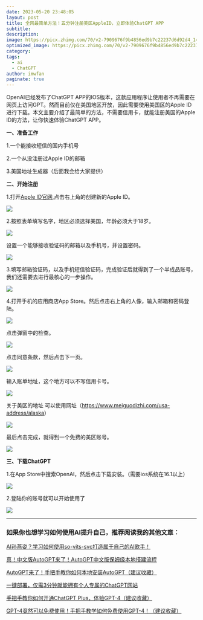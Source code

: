 ```yaml
---
date: 2023-05-20 23:48:05
layout: post
title: 全网最简单方法！五分钟注册美区AppleID，立即体验ChatGPT APP
subtitle: 
description: 
image: https://picx.zhimg.com/70/v2-7909676f9b4856ed9b7c22237d6d92d4_1440w.avis?source=172ae18b&biz_tag=Post
optimized_image: https://picx.zhimg.com/70/v2-7909676f9b4856ed9b7c22237d6d92d4_1440w.avis?source=172ae18b&biz_tag=Post
category: 
tags:
  - ai
  - ChatGPT
author: imwfan
paginate: true
---
```


<!-- page -->
OpenAI已经发布了ChatGPT APP的IOS版本，这款应用程序让使用者不再需要在网页上访问GPT。然而目前仅在美国地区开放，因此需要使用美国区的Apple ID进行下载。本文主要介绍了最简单的方法，不需要信用卡，就能注册美国的Apple ID的方法，让你快速体验ChatGPT APP。

**一、准备工作**

1.一个能接收短信的国内手机号

2.一个从没注册过Apple ID的邮箱

3.美国地址<span data-search-entity="0">生成器</span>（后面我会给大家提供）

**二、开始注册**

1.打开[Apple ID官网](https://link.zhihu.com/?target=https%3A//appleid.apple.com/account),点击右上角的创建新的Apple ID。

![](https://pic2.zhimg.com/v2-7f1f8eb723a90de6eaa661962ab3b755_1440w.jpg)

2.按照表单填写名字，地区必须选择美国，年龄必须大于18岁。

![](https://pic1.zhimg.com/v2-0bfa202da9b9fbaa9d09e7285f0c2052_1440w.jpg)

设置一个能够接收验证码的邮箱以及手机号，并设置密码。

![](https://pic3.zhimg.com/v2-52d72c3269bc009c7f5a13eae8b546f8_1440w.jpg)

3.填写邮箱验证码，以及手机短信验证码，完成验证后就得到了一个半成品账号，我们还需要去进行最核心的一步操作。

![](https://pic2.zhimg.com/v2-57444592ab92278d6b3c3b458a204a65_1440w.jpg)

4.打开手机的应用商店App Store。然后点击右上角的人像，输入邮箱和密码登陆。

![](https://pic4.zhimg.com/v2-939e96d41d6fab5fb809cb1a99eaf8c9_1440w.jpg)

点击弹窗中的检查。

![](https://pic1.zhimg.com/v2-46539bc1a47b3675d7e3387cba71c3d4_1440w.jpg)

点击同意条款，然后点击下一页。

![](https://pica.zhimg.com/v2-0196cf72371e993222012ea8e7096b92_1440w.jpg)

输入账单地址，这个地方可以不写信用卡号。

![](https://pic3.zhimg.com/v2-0e07f19e4fb5c40f4ccf73df5dff4e0e_1440w.jpg)

关于<span data-search-entity="1">美区</span>的地址 可以使用网址（[<span class="invisible">https://www.</span><span class="visible">meiguodizhi.com/usa-add</span><span class="invisible">ress/alaska</span><span class="ellipsis"></span>](https://link.zhihu.com/?target=https%3A//www.meiguodizhi.com/usa-address/alaska)）

![](https://pic1.zhimg.com/v2-d35c1e07321f8f27f167ab0b53351e88_1440w.jpg)

最后点击完成，就得到一个免费的美区账号。

![](https://pic2.zhimg.com/v2-b96ec0d972dfd41612916311e9e10129_1440w.jpg)

**三、下载ChatGPT**

1.在App Store中搜索OpenAI，然后点击下载安装。（需要ios系统在16.1以上）

![](https://picx.zhimg.com/v2-0237f10667b2b19bc31f0c1ffdaff3cb_1440w.jpg)

2.登陆你的账号就可以开始使用了

![](https://pic2.zhimg.com/v2-01564616e9ab6b7da6815f52c22d2f91_1440w.jpg)

* * *

### 如果你也想学习如何使用AI提升自己，推荐阅读我的其他文章：

[AI孙燕姿？学习如何使用so-vits-svc打造属于自己的AI歌手！](https://link.zhihu.com/?target=http%3A//mp.weixin.qq.com/s%3F__biz%3DMzU3MjAyNTI2MQ%3D%3D%26mid%3D2247484496%26idx%3D1%26sn%3D63c9abdaec8ed0c9bc46c4b04c337c8c%26chksm%3Dfcd67492cba1fd84266c9eafceb89941a03326e8e7c57680a4cbf4e6e35b0b5861deb5fa8672%26scene%3D21%23wechat_redirect)

[真！中文版AutoGPT来了！AutoGPT中文版保姆级本地搭建流程](https://link.zhihu.com/?target=http%3A//mp.weixin.qq.com/s%3F__biz%3DMzU3MjAyNTI2MQ%3D%3D%26mid%3D2247484455%26idx%3D1%26sn%3Df047f4f3271094139cc450edfbbce970%26chksm%3Dfcd674e5cba1fdf37ecd0965dc554a5dd23497ce3dc8e71876277ac7a1957691a8df129fe34f%26scene%3D21%23wechat_redirect)

[AutoGPT来了！手把手教你如何本地安装AutoGPT（建议收藏）](https://link.zhihu.com/?target=http%3A//mp.weixin.qq.com/s%3F__biz%3DMzU3MjAyNTI2MQ%3D%3D%26mid%3D2247484363%26idx%3D1%26sn%3D2f06a87f6e207accded6f832abb0a7b6%26chksm%3Dfcd67309cba1fa1f9d340ec0c70cd5c8d7156d7ece43fc48029fff8a88ac35b79c856fa95d9b%26scene%3D21%23wechat_redirect)

[一键部署，仅需3分钟就能拥有个人专属的ChatGPT网站](https://link.zhihu.com/?target=http%3A//mp.weixin.qq.com/s%3F__biz%3DMzU3MjAyNTI2MQ%3D%3D%26mid%3D2247484341%26idx%3D1%26sn%3D14cea62b7133277257bd2eca4555828c%26chksm%3Dfcd67377cba1fa6120305ff50d3e14a53fa501329517064925219f79ce0e9fe019cc52941e06%26scene%3D21%23wechat_redirect)

[手把手教你如何开通ChatGPT Plus，体验GPT-4（建议收藏）](https://link.zhihu.com/?target=http%3A//mp.weixin.qq.com/s%3F__biz%3DMzU3MjAyNTI2MQ%3D%3D%26mid%3D2247484246%26idx%3D1%26sn%3D46cd3326fe2e00b690fbdb1f68762072%26chksm%3Dfcd67394cba1fa82ccafdb8655133d4fb2ff9f8dcb125048646e6bb07bfbc28d9e02bcb050fa%26scene%3D21%23wechat_redirect)

[GPT-4竟然可以免费使用！手把手教学如何免费使用GPT-4！（建议收藏）](https://link.zhihu.com/?target=http%3A//mp.weixin.qq.com/s%3F__biz%3DMzU3MjAyNTI2MQ%3D%3D%26mid%3D2247484221%26idx%3D1%26sn%3D0288ba139b815a4b31457f2f365c19d7%26chksm%3Dfcd673ffcba1fae9c369e312e87c41d4de8972232dcfb18cb3b5e5c52598c983266eedca437d%26scene%3D21%23wechat_redirect)

<!-- page -->